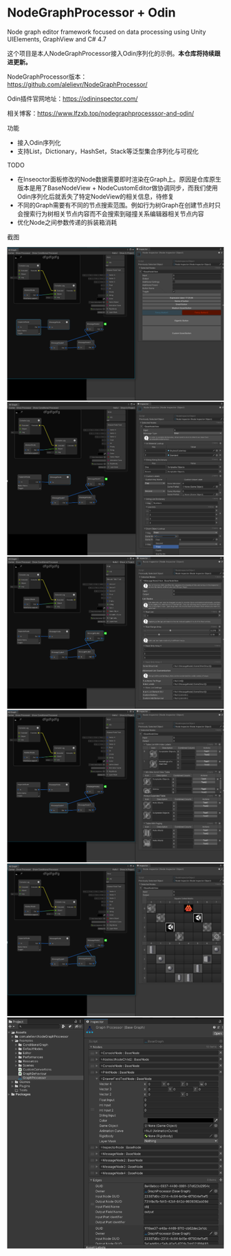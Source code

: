 # NodeGraphProcessor + Odin
Node graph editor framework focused on data processing using Unity UIElements, GraphView and C# 4.7

这个项目是本人NodeGraphProcessor接入Odin序列化的示例。**本仓库将持续跟进更新。**

NodeGraphProcessor版本：https://github.com/alelievr/NodeGraphProcessor/

Odin插件官网地址：https://odininspector.com/

相关博客：https://www.lfzxb.top/nodegraphprocesssor-and-odin/

功能

 - 接入Odin序列化
 - 支持List，Dictionary，HashSet，Stack等泛型集合序列化与可视化

TODO

 - 在Inseoctor面板修改的Node数据需要即时渲染在Graph上。原因是仓库原生版本是用了BaseNodeView + NodeCustomEditor做协调同步，而我们使用Odin序列化后就丢失了特定NodeView的相关信息，待修复
 - 不同的Graph需要有不同的节点搜索范围。例如行为树Graph在创建节点时只会搜索行为树相关节点内容而不会搜索到碰撞关系编辑器相关节点内容
 - 优化Node之间参数传递的拆装箱消耗

截图

![](./Pngs/QQ截图20210404172603.png)
![](./Pngs/QQ截图20210404172629.png)
![](./Pngs/QQ截图20210404172705.png)
![](./Pngs/QQ截图20210404172717.png)
![](./Pngs/QQ截图20210404172725.png)
![](./Pngs/QQ截图20210404172956.png)
